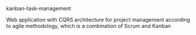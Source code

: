 kanban-task-management


Web application with CQRS architecture for project management according to agile methodology, which is a combination of Scrum and Kanban
